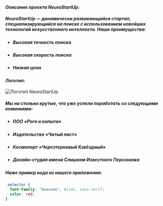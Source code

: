 #### *Описание проекта NeuroStartUp:*

##### NeuroStartUp — динамически развивающийся стартап, специализирующийся на поиске с использованием новейших технологий искусственного интеллекта. Наши преимущества:

 * ##### Высокая точность поиска
 * ##### Высокая скорость поиска
 * ##### Низкая цена

#### *Логотип:*

![Логотип NeuroStartUp](https://camo.githubusercontent.com/79ee96a8b8fa098c44d1ca302006f24d008408a1c22fc13260437214d705a23d/68747470733a2f2f6e65746f6c6f67792d636f64652e6769746875622e696f2f6769742d686f6d65776f726b732f696e74726f64756374696f6e2f6173736574732f6c6f676f2e706e67)

##### Мы на столько крутые, что уже успели поработать со следующими команиями:

* ##### ООО «Рога и копыта»
* ##### Издательство «Читый лист»
* ##### Космопорт «Черезтерновый Кзвёздный»
* ##### Дизайн-студия имени Слишком Известного Персонажа

##### Ниже пример кода из нашего приложения:

```css
.selector {
  font-family: "Awesome", Arial, sans-serif;
  color: red;
}
```

